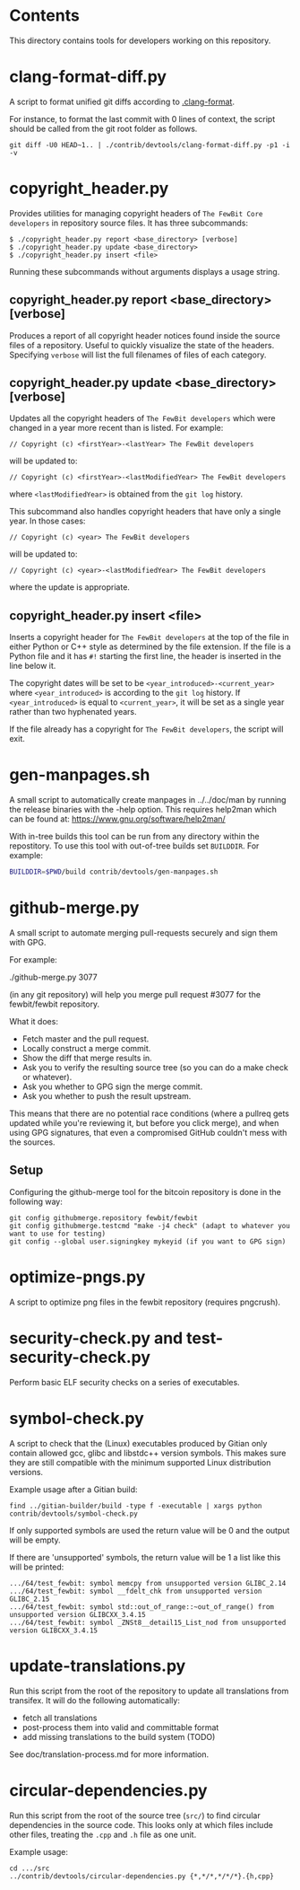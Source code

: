 # Contents

This directory contains tools for developers working on this repository.

# clang-format-diff.py

A script to format unified git diffs according to [.clang-format](../../src/.clang-format).

For instance, to format the last commit with 0 lines of context,
the script should be called from the git root folder as follows.

```
git diff -U0 HEAD~1.. | ./contrib/devtools/clang-format-diff.py -p1 -i -v
```

# copyright_header.py

Provides utilities for managing copyright headers of `The FewBit Core
developers` in repository source files. It has three subcommands:

```
$ ./copyright_header.py report <base_directory> [verbose]
$ ./copyright_header.py update <base_directory>
$ ./copyright_header.py insert <file>
```

Running these subcommands without arguments displays a usage string.

## copyright_header.py report \<base_directory\> [verbose]

Produces a report of all copyright header notices found inside the source files
of a repository. Useful to quickly visualize the state of the headers.
Specifying `verbose` will list the full filenames of files of each category.

## copyright_header.py update \<base_directory\> [verbose]

Updates all the copyright headers of `The FewBit developers` which were
changed in a year more recent than is listed. For example:

```
// Copyright (c) <firstYear>-<lastYear> The FewBit developers
```

will be updated to:

```
// Copyright (c) <firstYear>-<lastModifiedYear> The FewBit developers
```

where `<lastModifiedYear>` is obtained from the `git log` history.

This subcommand also handles copyright headers that have only a single year. In
those cases:

```
// Copyright (c) <year> The FewBit developers
```

will be updated to:

```
// Copyright (c) <year>-<lastModifiedYear> The FewBit developers
```

where the update is appropriate.

## copyright_header.py insert \<file\>

Inserts a copyright header for `The FewBit developers` at the top of the
file in either Python or C++ style as determined by the file extension. If the
file is a Python file and it has `#!` starting the first line, the header is
inserted in the line below it.

The copyright dates will be set to be `<year_introduced>-<current_year>` where
`<year_introduced>` is according to the `git log` history. If
`<year_introduced>` is equal to `<current_year>`, it will be set as a single
year rather than two hyphenated years.

If the file already has a copyright for `The FewBit developers`, the
script will exit.

# gen-manpages.sh

A small script to automatically create manpages in ../../doc/man by running the release binaries with the -help option.
This requires help2man which can be found at: https://www.gnu.org/software/help2man/

With in-tree builds this tool can be run from any directory within the
repostitory. To use this tool with out-of-tree builds set `BUILDDIR`. For
example:

```bash
BUILDDIR=$PWD/build contrib/devtools/gen-manpages.sh
```

# github-merge.py

A small script to automate merging pull-requests securely and sign them with GPG.

For example:

./github-merge.py 3077

(in any git repository) will help you merge pull request #3077 for the
fewbit/fewbit repository.

What it does:

-   Fetch master and the pull request.
-   Locally construct a merge commit.
-   Show the diff that merge results in.
-   Ask you to verify the resulting source tree (so you can do a make
    check or whatever).
-   Ask you whether to GPG sign the merge commit.
-   Ask you whether to push the result upstream.

This means that there are no potential race conditions (where a
pullreq gets updated while you're reviewing it, but before you click
merge), and when using GPG signatures, that even a compromised GitHub
couldn't mess with the sources.

## Setup

Configuring the github-merge tool for the bitcoin repository is done in the following way:

    git config githubmerge.repository fewbit/fewbit
    git config githubmerge.testcmd "make -j4 check" (adapt to whatever you want to use for testing)
    git config --global user.signingkey mykeyid (if you want to GPG sign)

# optimize-pngs.py

A script to optimize png files in the fewbit
repository (requires pngcrush).

# security-check.py and test-security-check.py

Perform basic ELF security checks on a series of executables.

# symbol-check.py

A script to check that the (Linux) executables produced by Gitian only contain
allowed gcc, glibc and libstdc++ version symbols. This makes sure they are
still compatible with the minimum supported Linux distribution versions.

Example usage after a Gitian build:

    find ../gitian-builder/build -type f -executable | xargs python contrib/devtools/symbol-check.py

If only supported symbols are used the return value will be 0 and the output will be empty.

If there are 'unsupported' symbols, the return value will be 1 a list like this will be printed:

    .../64/test_fewbit: symbol memcpy from unsupported version GLIBC_2.14
    .../64/test_fewbit: symbol __fdelt_chk from unsupported version GLIBC_2.15
    .../64/test_fewbit: symbol std::out_of_range::~out_of_range() from unsupported version GLIBCXX_3.4.15
    .../64/test_fewbit: symbol _ZNSt8__detail15_List_nod from unsupported version GLIBCXX_3.4.15

# update-translations.py

Run this script from the root of the repository to update all translations from transifex.
It will do the following automatically:

-   fetch all translations
-   post-process them into valid and committable format
-   add missing translations to the build system (TODO)

See doc/translation-process.md for more information.

# circular-dependencies.py

Run this script from the root of the source tree (`src/`) to find circular dependencies in the source code.
This looks only at which files include other files, treating the `.cpp` and `.h` file as one unit.

Example usage:

    cd .../src
    ../contrib/devtools/circular-dependencies.py {*,*/*,*/*/*}.{h,cpp}

